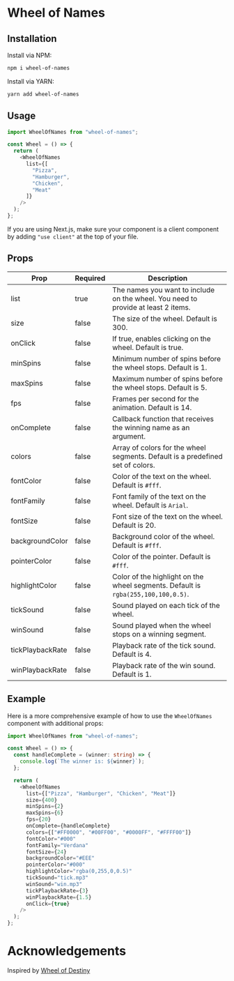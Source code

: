 # Wheel of Names

## Installation

Install via NPM:

```bash
npm i wheel-of-names
```

Install via YARN:

```bash
yarn add wheel-of-names
```

## Usage

```typescript
import WheelOfNames from "wheel-of-names";

const Wheel = () => {
  return (
    <WheelOfNames 
      list={[
        "Pizza",
        "Hamburger",
        "Chicken",
        "Meat"
      ]} 
    />
  );
};
```

If you are using Next.js, make sure your component is a client component by adding `"use client"` at the top of your file.

## Props

| Prop            | Required | Description                                                                           |
|-----------------|----------|---------------------------------------------------------------------------------------|
| list            | true     | The names you want to include on the wheel. You need to provide at least 2 items.      |
| size            | false    | The size of the wheel. Default is 300.                                                 |
| onClick         | false    | If true, enables clicking on the wheel. Default is true.                               |
| minSpins        | false    | Minimum number of spins before the wheel stops. Default is 1.                          |
| maxSpins        | false    | Maximum number of spins before the wheel stops. Default is 5.                          |
| fps             | false    | Frames per second for the animation. Default is 14.                                    |
| onComplete      | false    | Callback function that receives the winning name as an argument.                       |
| colors          | false    | Array of colors for the wheel segments. Default is a predefined set of colors.         |
| fontColor       | false    | Color of the text on the wheel. Default is `#fff`.                                     |
| fontFamily      | false    | Font family of the text on the wheel. Default is `Arial`.                              |
| fontSize        | false    | Font size of the text on the wheel. Default is 20.                                     |
| backgroundColor | false    | Background color of the wheel. Default is `#fff`.                                      |
| pointerColor    | false    | Color of the pointer. Default is `#fff`.                                               |
| highlightColor  | false    | Color of the highlight on the wheel segments. Default is `rgba(255,100,100,0.5)`.      |
| tickSound       | false    | Sound played on each tick of the wheel.                                                |
| winSound        | false    | Sound played when the wheel stops on a winning segment.                                |
| tickPlaybackRate| false    | Playback rate of the tick sound. Default is 4.                                         |
| winPlaybackRate | false    | Playback rate of the win sound. Default is 1.                                          |

## Example

Here is a more comprehensive example of how to use the `WheelOfNames` component with additional props:

```typescript
import WheelOfNames from "wheel-of-names";

const Wheel = () => {
  const handleComplete = (winner: string) => {
    console.log(`The winner is: ${winner}`);
  };

  return (
    <WheelOfNames 
      list={["Pizza", "Hamburger", "Chicken", "Meat"]}
      size={400}
      minSpins={2}
      maxSpins={6}
      fps={20}
      onComplete={handleComplete}
      colors={["#FF0000", "#00FF00", "#0000FF", "#FFFF00"]}
      fontColor="#000"
      fontFamily="Verdana"
      fontSize={24}
      backgroundColor="#EEE"
      pointerColor="#000"
      highlightColor="rgba(0,255,0,0.5)"
      tickSound="tick.mp3"
      winSound="win.mp3"
      tickPlaybackRate={3}
      winPlaybackRate={1.5}
      onClick={true}
    />
  );
};
```

# Acknowledgements

Inspired by [Wheel of Destiny]("https://github.com/robgithub/wheelofdestiny")